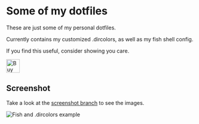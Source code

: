 # Some of my dotfiles

These are just some of my personal dotfiles.

Currently contains my customized .dircolors, as well as my fish shell config.

If you find this useful, consider showing you care.

<a href='https://ko-fi.com/A0A74VYT1' target='_blank'><img height='36' style='border:0px;height:36px;' src='https://cdn.ko-fi.com/cdn/kofi2.png?v=2' border='0' alt='Buy Me a Coffee at ko-fi.com' /></a>

## Screenshot

Take a look at the [screenshot branch](/../../tree/screenshot "screenshot branch") to see the images.

![Fish and .dircolors example](/../screenshot/fish_dircolors.png?raw=true "Fisn and .dircolors exmaple")

